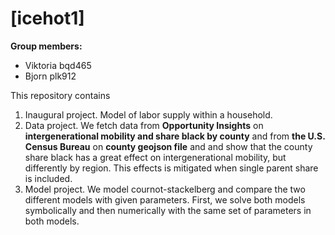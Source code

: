 # \[icehot1\]

**Group members:**
- Viktoria bqd465
- Bjorn plk912


This repository contains  
1. Inaugural project.  Model of labor supply within a household.
2. Data project. We fetch data from **Opportunity Insights** on **intergenerational mobility and share black by county** and from **the U.S. Census Bureau** on **county geojson file** and and show that the county share black has a great effect on intergenerational mobility, but differently by region. This effects is mitigated when single parent share is included. 
3. Model project. We model cournot-stackelberg and compare the two different models with given parameters. First, we solve both models symbolically and then numerically with the same set of parameters in both models. 

